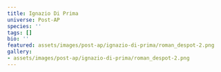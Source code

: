 ```yaml
---
title: Ignazio Di Prima
universe: Post-AP
species: ''
tags: []
bio: ''
featured: assets/images/post-ap/ignazio-di-prima/roman_despot-2.png
gallery:
- assets/images/post-ap/ignazio-di-prima/roman_despot-2.png
---
```

